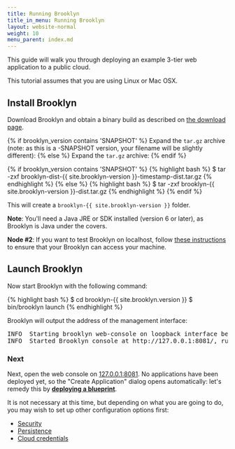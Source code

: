 ```yaml
---
title: Running Brooklyn
title_in_menu: Running Brooklyn
layout: website-normal
weight: 10
menu_parent: index.md
---
```


This guide will walk you through deploying an example 3-tier web application to a public cloud. 

This tutorial assumes that you are using Linux or Mac OSX.

## Install Brooklyn

Download Brooklyn and obtain a binary build as described on [the download page]({{site.path.website}}/download/).

{% if brooklyn_version contains 'SNAPSHOT' %}
Expand the `tar.gz` archive (note: as this is a -SNAPSHOT version, your filename will be slightly different):
{% else %}
Expand the `tar.gz` archive:
{% endif %}

{% if brooklyn_version contains 'SNAPSHOT' %}
{% highlight bash %}
$ tar -zxf brooklyn-dist-{{ site.brooklyn-version }}-timestamp-dist.tar.gz
{% endhighlight %}
{% else %}
{% highlight bash %}
$ tar -zxf brooklyn-{{ site.brooklyn-version }}-dist.tar.gz
{% endhighlight %}
{% endif %}

This will create a `brooklyn-{{ site.brooklyn-version }}` folder.

**Note**: You'll need a Java JRE or SDK installed (version 6 or later), as Brooklyn is Java under the covers.

**Node #2**: If you want to test Brooklyn on localhost, follow [these instructions]({{site.path.guide}}/ops/locations/#localhost) 
to ensure that your Brooklyn can access your machine.


## Launch Brooklyn

Now start Brooklyn with the following command:

{% highlight bash %}
$ cd brooklyn-{{ site.brooklyn.version }}
$ bin/brooklyn launch
{% endhighlight %}

Brooklyn will output the address of the management interface:

<pre>
INFO  Starting brooklyn web-console on loopback interface because no security config is set
INFO  Started Brooklyn console at http://127.0.0.1:8081/, running classpath://brooklyn.war and []
</pre>


### Next

Next, open the web console on [127.0.0.1:8081](http://127.0.0.1:8081). 
No applications have been deployed yet, so the "Create Application" dialog opens automatically:
let's remedy this by **[deploying a blueprint](blueprints.html)**. 

It is not necessary at this time, but depending on what you are going to do, 
you may wish to set up other configuration options first:
 
* [Security](../ops/brooklyn_properties.html)
* [Persistence](../ops/persistence/)
* [Cloud credentials](../ops/locations/)
